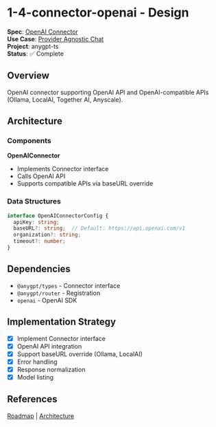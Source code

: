 # 1-4-connector-openai - Design

**Spec**: [OpenAI Connector](../../../../../products/anygpt/specs/README.md#provider-connectors)  
**Use Case**: [Provider Agnostic Chat](../../../../../products/anygpt/use-cases/provider-agnostic-chat.md)  
**Project**: anygpt-ts  
**Status**: ✅ Complete

## Overview

OpenAI connector supporting OpenAI API and OpenAI-compatible APIs (Ollama, LocalAI, Together AI, Anyscale).

## Architecture

### Components

**OpenAIConnector**
- Implements Connector interface
- Calls OpenAI API
- Supports compatible APIs via baseURL override

### Data Structures

```typescript
interface OpenAIConnectorConfig {
  apiKey: string;
  baseURL?: string;  // Default: https://api.openai.com/v1
  organization?: string;
  timeout?: number;
}
```

## Dependencies

- `@anygpt/types` - Connector interface
- `@anygpt/router` - Registration
- `openai` - OpenAI SDK

## Implementation Strategy

- [x] Implement Connector interface
- [x] OpenAI API integration
- [x] Support baseURL override (Ollama, LocalAI)
- [x] Error handling
- [x] Response normalization
- [x] Model listing

## References

[Roadmap](../../roadmap.md) | [Architecture](../../architecture.md)
